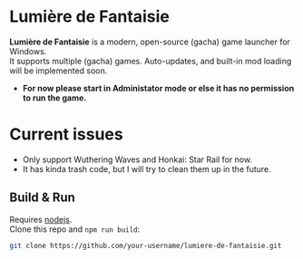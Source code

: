 # Lumière de Fantaisie

**Lumière de Fantaisie** is a modern, open-source (gacha) game launcher for Windows.  
It supports multiple (gacha) games. Auto-updates, and built-in mod loading will be implemented soon.
- **For now please start in Administator mode or else it has no permission to run the game.**

# Current issues

- Only support Wuthering Waves and Honkai: Star Rail for now.
- It has kinda trash code, but I will try to clean them up in the future.

## Build & Run

Requires [nodejs](https://nodejs.org/en).  
Clone this repo and ```npm run build```:

```bash
git clone https://github.com/your-username/lumiere-de-fantaisie.git
